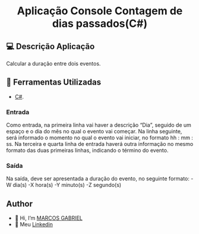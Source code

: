 ## <h1 align="center"> Aplicação Console Contagem de dias passados(C#) </h1>

## 💻 Descrição Aplicação

Calcular a duração entre dois eventos.

## 🔧 Ferramentas Utilizadas

- [C#](https://docs.microsoft.com/pt-br/dotnet/csharp/).

### Entrada

Como entrada, na primeira linha vai haver a descrição “Dia”, seguido de um espaço e o dia do mês no qual o evento vai começar. Na linha seguinte, será informado o momento no qual o evento vai iniciar, no formato hh : mm : ss. Na terceira e quarta linha de entrada haverá outra informação no mesmo formato das duas primeiras linhas, indicando o término do evento.

### Saída
Na saída, deve ser apresentada a duração do evento, no seguinte formato:
-W dia(s)
-X hora(s)
-Y minuto(s)
-Z segundo(s)

## Author
- 👋 Hi, I’m [MARCOS GABRIEL](https://github.com/MarcGabr)
- 💼 Meu [Linkedin](https://br.linkedin.com/in/marcos-gabriel-pa13)


